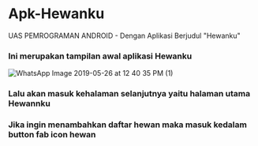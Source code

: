 # Apk-Hewanku
UAS PEMROGRAMAN ANDROID - Dengan Aplikasi Berjudul "Hewanku"

 ### Ini merupakan tampilan awal aplikasi Hewanku
 ![WhatsApp Image 2019-05-26 at 12 40 35 PM (1)](https://user-images.githubusercontent.com/37602246/58377838-b2f84780-7fb3-11e9-839f-1f0c10cb32f3.jpeg)

 
 ### Lalu akan masuk kehalaman selanjutnya yaitu halaman utama Hewannku
 
 ### Jika ingin menambahkan daftar hewan maka masuk kedalam button fab icon hewan
 
 
